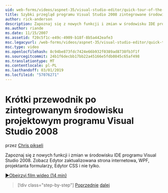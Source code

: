 ```yaml
---
uid: web-forms/videos/aspnet-35/visual-studio-editor/quick-tour-of-the-visual-studio-2008-integrated-development-environment
title: Szybki przegląd programu Visual Studio 2008 zintegrowane środowisko projektowe | Dokumentacja firmy Microsoft
author: rick-anderson
description: Zapoznaj się z nowych funkcji i zmian w środowisku IDE programu Visual Studio 2008. Zobacz Edytor zaktualizowana strona internetowa, WPF, projektanta formularzy, Edytor CSS i nie tylko.
ms.author: riande
ms.date: 11/15/2007
ms.assetid: f20c5f1c-e49c-4909-b18f-8b5a442eafe3
msc.legacyurl: /web-forms/videos/aspnet-35/visual-studio-editor/quick-tour-of-the-visual-studio-2008-integrated-development-environment
msc.type: video
ms.openlocfilehash: 8c94be873fdc7424e66b932f0389ad8738fb3f1f
ms.sourcegitcommit: 24b1f6decbb17bb22a45166e5fdb0845c65af498
ms.translationtype: MT
ms.contentlocale: pl-PL
ms.lasthandoff: 03/01/2019
ms.locfileid: "57076271"
---
```

<a name="quick-tour-of-the-visual-studio-2008-integrated-development-environment"></a>Krótki przewodnik po zintegrowanym środowisku projektowym programu Visual Studio 2008
====================
przez [Chris pikseli](https://twitter.com/chrispels)

Zapoznaj się z nowych funkcji i zmian w środowisku IDE programu Visual Studio 2008. Zobacz Edytor zaktualizowana strona internetowa, WPF, projektanta formularzy, Edytor CSS i nie tylko.

[&#9654;Obejrzyj film wideo (14 min)](https://channel9.msdn.com/Blogs/ASP-NET-Site-Videos/quick-tour-of-the-visual-studio-2008-integrated-development-environment)

> [!div class="step-by-step"]
> [Poprzednie](intellisense-for-jscript-and-aspnet-ajax.md)
> [dalej](creating-and-modifying-a-css-file.md)
